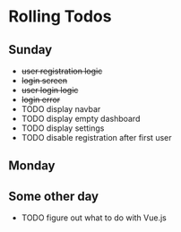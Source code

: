 # Rolling Todos
## Sunday
- ~~user registration logic~~
- ~~login screen~~
- ~~user login logic~~
- ~~login error~~
- TODO display navbar
- TODO display empty dashboard
- TODO display settings
- TODO disable registration after first user

## Monday

## Some other day
- TODO figure out what to do with Vue.js